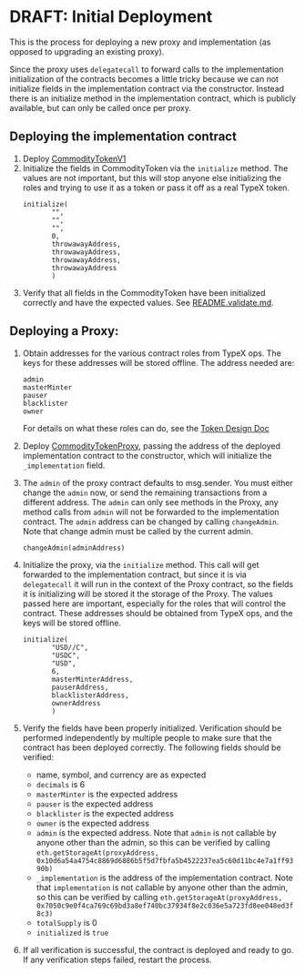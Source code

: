 # DRAFT: Initial Deployment

This is the process for deploying a new proxy and implementation (as opposed to
upgrading an existing proxy).

Since the proxy uses `delegatecall` to forward calls to the implementation
initialization of the contracts becomes a little tricky because we can not
initialize fields in the implementation contract via the constructor. Instead
there is an initialize method in the implementation contract, which is publicly
available, but can only be called once per proxy.

## Deploying the implementation contract

1. Deploy [CommodityTokenV1](../contracts/CommodityTokenV1.sol)
2. Initialize the fields in CommodityToken via the `initialize` method. The values
   are not important, but this will stop anyone else initializing the roles and
   trying to use it as a token or pass it off as a real TypeX token.
   ```
   initialize(
          "",
          "",
          "",
          0,
          throwawayAddress,
          throwawayAddress,
          throwawayAddress,
          throwawayAddress
          )
   ```
3. Verify that all fields in the CommodityToken have been initialized correctly and
   have the expected values. See [README.validate.md](../validate/validate.js).

## Deploying a Proxy:

1. Obtain addresses for the various contract roles from TypeX ops. The keys for
   these addresses will be stored offline. The address needed are:

   ```
   admin
   masterMinter
   pauser
   blacklister
   owner
   ```

   For details on what these roles can do, see the
   [Token Design Doc](tokendesign.md)

2. Deploy [CommodityTokenProxy](../contracts/CommodityTokenProxy.sol), passing the address
   of the deployed implementation contract to the constructor, which will
   initialize the `_implementation` field.

3. The `admin` of the proxy contract defaults to msg.sender. You must either
   change the `admin` now, or send the remaining transactions from a different
   address. The `admin` can only see methods in the Proxy, any method calls from
   `admin` will not be forwarded to the implementation contract. The `admin`
   address can be changed by calling `changeAdmin`. Note that change admin must
   be called by the current admin.

   ```
   changeAdmin(adminAddress)

   ```

4. Initialize the proxy, via the `initialize` method. This call will get
   forwarded to the implementation contract, but since it is via `delegatecall`
   it will run in the context of the Proxy contract, so the fields it is
   initializing will be stored it the storage of the Proxy. The values passed
   here are important, especially for the roles that will control the contract.
   These addresses should be obtained from TypeX ops, and the keys will be
   stored offline.

   ```
   initialize(
          "USD//C",
          "USDC",
          "USD",
          6,
          masterMinterAddress,
          pauserAddress,
          blacklisterAddress,
          ownerAddress
          )
   ```

5. Verify the fields have been properly initialized. Verification should be
   performed independently by multiple people to make sure that the contract has
   been deployed correctly. The following fields should be verified:

   - name, symbol, and currency are as expected
   - `decimals` is 6
   - `masterMinter` is the expected address
   - `pauser` is the expected address
   - `blacklister` is the expected address
   - `owner` is the expected address
   - `admin` is the expected address. Note that `admin` is not callable by
     anyone other than the admin, so this can be verified by calling
     `eth.getStorageAt(proxyAddress, 0x10d6a54a4754c8869d6886b5f5d7fbfa5b4522237ea5c60d11bc4e7a1ff9390b)`
   - `_implementation` is the address of the implementation contract. Note that
     `implementation` is not callable by anyone other than the admin, so this
     can be verified by calling
     `eth.getStorageAt(proxyAddress, 0x7050c9e0f4ca769c69bd3a8ef740bc37934f8e2c036e5a723fd8ee048ed3f8c3)`
   - `totalSupply` is 0
   - `initialized` is `true`

6. If all verification is successful, the contract is deployed and ready to go.
   If any verification steps failed, restart the process.
